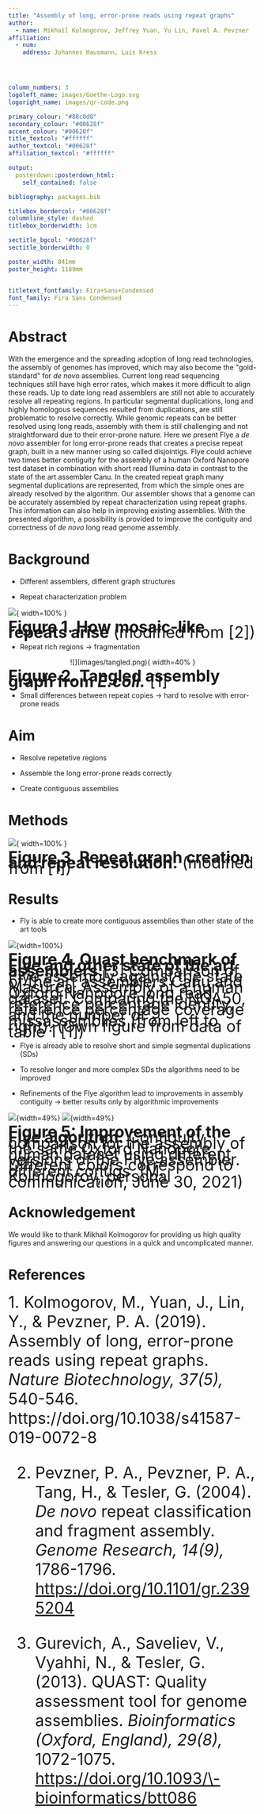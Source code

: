 ```yaml
---
title: "Assembly of long, error-prone reads using repeat graphs"
author:
  - name: Mikhail Kolmogorov, Jeffrey Yuan, Yu Lin, Pavel A. Pevzner
affiliation:
  - num: 
    address: Johannes Hausmann, Luis Kress




column_numbers: 3
logoleft_name: images/Goethe-Logo.svg
logoright_name: images/qr-code.png

primary_colour: "#88c0d0"
secondary_colour: "#00628f"
accent_colour: "#00628f"
title_textcol: "#ffffff"
author_textcol: "#00628f"
affiliation_textcol: "#ffffff"

output: 
  posterdown::posterdown_html:
    self_contained: false

bibliography: packages.bib

titlebox_bordercol: "#00628f"
columnline_style: dashed
titlebox_borderwidth: 1cm

sectitle_bgcol: "#00628f"
sectitle_borderwidth: 0

poster_width: 841mm
poster_height: 1189mm


titletext_fontfamily: Fira+Sans+Condensed
font_family: Fira Sans Condensed
---
```

# Abstract

With the emergence and the spreading adoption of long read technologies, the assembly
of genomes has improved, which may also become the "gold-standard" for <i>de novo</i> assemblies. Current long read sequencing techniques still have high error rates, which makes it more difficult to align these reads. Up to date long read assemblers are still not able to accurately resolve all repeating regions. In particular segmental duplications, long and highly homologous sequences resulted from duplications, are still problematic to resolve correctly. While genomic repeats can be better resolved using long reads, assembly with them is still challenging and not straightforward due to their error-prone nature. Here we present Flye a <i>de novo</i> assembler for long error-prone reads that creates a precise repeat graph, built in a new manner using so called disjointigs. Flye could achieve two times better contiguity for the assembly of a human Oxford Nanopore test dataset in combination with short read Illumina data in contrast to the state of the art assembler Canu. In the created repeat graph many segmental duplications are represented, from which the simple ones are already resolved by the algorithm. Our assembler shows that a genome can be accurately assembled by repeat characterization using repeat graphs. This information can also help in improving existing assemblies. With the presented algorithm, a
possibility is provided to improve the contiguity and correctness of <i>de novo</i> long read genome assembly.


# Background

* Different assemblers, different graph structures


* Repeat characterization problem

![](images/sd.svg){ width=100% }
<p style="line-height: 80%">
<font size="6">
<b>Figure 1. How mosaic-like repeats arise</b> (modified from [2])
</font>
</p>


* Repeat rich regions $\rightarrow$ fragmentation

<p align="center">
![](images/tangled.png){ width=40% }
</p>
<p style="line-height: 80%; ">
<font size="6">
<b>Figure 2. Tangled assembly graph from <i>E.coli.</i></b> [1]
</font>
</p>


* Small differences between repeat copies → hard to resolve with error-prone reads


# Aim
    
* Resolve repetetive regions

* Assemble the long error-prone reads correctly

* Create contiguous assemblies


# Methods

![](images/figure_poster.svg){ width=100% }
<p style="line-height: 80%; ">
<font size="6">
<b>Figure 3. Repeat graph creation and repeat resolution.</b> (modified from [1])
</font>
</p>


# Results

* Fly is able to create more contiguous assemblies than other state of the art tools


![](images/results_HUMAN.png){width=100%}
<p style="line-height: 80%">
<font size="6">
<b>Figure 4. Quast benchmark of Flye and other state of the art assemblers.</b>[3] Comparison of Flye assembly against the state of the art assemblers Canu and Masurca. Assembly of a human Oxford Nanopore long read dataset. Comparing the NGA50, reference percentage identity, reference percentage coverage and the number of missassemblies (from left to right). (Own figure from data of table 1 [1]) 
</font>
</p>

* Flye is already able to resolve short and simple segmental duplications (SDs) 

* To resolve longer and more complex SDs the algorithms need to be improved  

* Refinements of the Flye algorithm lead to improvements in assembly contiguity $\rightarrow$ better results only by algorithmic improvements

![](images/contiguity18.png){width=49%}
![](images/contiguity20.png){width=49%}
<p style="line-height: 80%">
<font size="6">
<b>Figure 5: Improvement of the Flye algorithm.</b> Contiguity comparison for the assembly of the same Oxford Nanopore human dataset using different versions of the Flye assembler. Different colors correspond to different contigs. (M. Kolmogorov, personal communication, June 30, 2021)
</font>
</p>

# Acknowledgement

We would like to thank Mikhail Kolmogorov for providing us high quality figures and answering our questions in a quick and uncomplicated manner.



# References

<div style="font-size:24pt;">
1. Kolmogorov, M., Yuan, J., Lin, Y., & Pevzner, P. A. (2019). Assembly of long, error-prone reads using repeat graphs. <i>Nature Biotechnology, 37(5),</i> 540-546. https://doi.org/10.1038/s41587-019-0072-8

2. Pevzner, P. A., Pevzner, P. A., Tang, H., & Tesler, G. (2004). <i>De novo</i> repeat classification and fragment assembly. <i>Genome Research, 14(9),</i> 1786-1796. https://doi.org/10.1101/gr.2395204

3. Gurevich, A., Saveliev, V., Vyahhi, N., & Tesler, G. (2013). QUAST: Quality assessment tool for genome assemblies. <i>Bioinformatics (Oxford, England), 29(8),</i> 1072-1075. https://doi.org/10.1093/\-bioinformatics/btt086
</div>